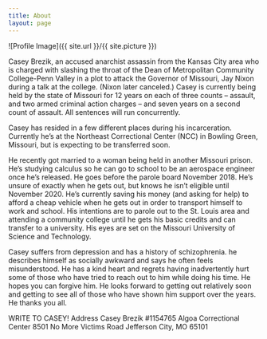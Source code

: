 ```yaml
---
title: About
layout: page
---
```

![Profile Image]({{ site.url }}/{{ site.picture }})

Casey Brezik, an accused anarchist assassin from the Kansas City area who is charged with slashing the throat of the Dean of Metropolitan Community College-Penn Valley in a plot to attack the Governor of Missouri, Jay Nixon during a talk at the college. (Nixon later canceled.) Casey is currently being held by the state of Missouri for 12 years on each of three counts – assault, and two armed criminal action charges – and seven years on a second count of assault. All sentences will run concurrently.

Casey has resided in a few different places during his incarceration. Currently he’s at the Northeast Correctional Center (NCC) in Bowling Green, Missouri, but is expecting to be transferred soon.

He recently got married to a woman being held in another Missouri prison. He’s studying calculus so he can go to school to be an aerospace engineer once he’s released. He goes before the parole board November 2018. He’s unsure of exactly when he gets out, but knows he isn’t eligible until November 2020. He’s currently saving his money (and asking for help) to afford a cheap vehicle when he gets out in order to transport himself to work and school.  His intentions are to parole out to the St. Louis area and attending a community college until he gets his basic credits and can transfer to a university. His eyes are set on the Missouri University of Science and Technology.

Casey suffers from depression and has a history of schizophrenia. he describes himself as socially awkward and says he often feels misunderstood. He has a kind heart and regrets having inadvertently hurt some of those who have tried to reach out to him while doing his time. He hopes you can forgive him. He looks forward to getting out relatively soon and getting to see all of those who have shown him support over the years. He thanks you all.

WRITE TO CASEY!
Address
Casey Brezik #1154765
Algoa Correctional Center
8501 No More Victims Road
Jefferson City, MO 65101

